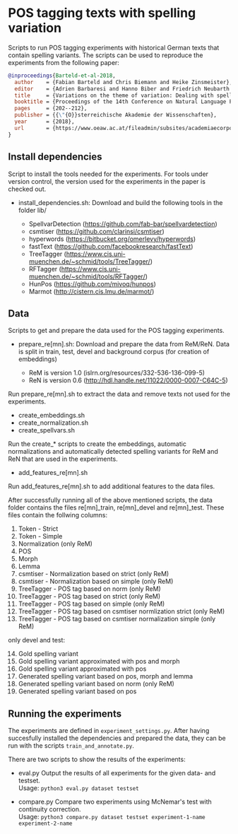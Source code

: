 # POS tagging texts with spelling variation

Scripts to run POS tagging experiments with historical German texts that contain spelling variants.
The scripts can be used to reproduce the experiments from the following paper:

```bib
@inproceedings{Barteld-et-al-2018,
  author    = {Fabian Barteld and Chris Biemann and Heike Zinsmeister},
  editor    = {Adrien Barbaresi and Hanno Biber and Friedrich Neubarth and Rainer Osswald},
  title     = {Variations on the theme of variation: Dealing with spelling variation for finegrained {POS} tagging of historical texts},
  booktitle = {Proceedings of the 14th Conference on Natural Language Processing, {KONVENS} 2018, Vienna, Austria, September 19-21, 2018},
  pages     = {202--212},
  publisher = {{\"{O}}sterreichische Akademie der Wissenschaften},
  year      = {2018},
  url       = {https://www.oeaw.ac.at/fileadmin/subsites/academiaecorpora/PDF/konvens18\_23.pdf},
}
```

## Install dependencies

Script to install the tools needed for the experiments.
For tools under version control, the version used for the experiments in the paper is checked out.

- install_dependencies.sh:
  Download and build the following tools in the folder lib/

  - SpellvarDetection (https://github.com/fab-bar/spellvardetection)
  - csmtiser (https://github.com/clarinsi/csmtiser)
  - hyperwords (https://bitbucket.org/omerlevy/hyperwords)
  - fastText (https://github.com/facebookresearch/fastText)
  - TreeTagger (https://www.cis.uni-muenchen.de/~schmid/tools/TreeTagger/)
  - RFTagger (https://www.cis.uni-muenchen.de/~schmid/tools/RFTagger/)
  - HunPos (https://github.com/mivoq/hunpos)
  - Marmot (http://cistern.cis.lmu.de/marmot/)


## Data

Scripts to get and prepare the data used for the POS tagging experiments.

- prepare_re[mn].sh:
  Download and prepare the data from ReM/ReN.
  Data is split in train, test, devel and background corpus (for creation of embeddings)

  - ReM is version 1.0 (islrn.org/resources/332-536-136-099-5)
  - ReN is version 0.6 (http://hdl.handle.net/11022/0000-0007-C64C-5)

Run prepare_re[mn].sh to extract the data and remove texts not used for the experiments.

- create_embeddings.sh
- create_normalization.sh
- create_spellvars.sh

Run the create_* scripts to create the embeddings, automatic normalizations and automatically detected spelling variants for ReM and ReN that are used in the experiments.

- add_features_re[mn].sh

Run add_features_re[mn].sh to add additional features to the data files.

After successfully running all of the above mentioned scripts, the data folder contains the files
re[mn]_train, re[mn]_devel and re[mn]_test. These files contain the follwing columns:

01. Token - Strict
02. Token - Simple 
03. Normalization (only ReM)
04. POS
05. Morph
06. Lemma
07. csmtiser - Normalization based on strict (only ReM)
08. csmtiser - Normalization based on simple (only ReM)
09. TreeTagger - POS tag based on norm (only ReM)
10. TreeTagger - POS tag based on strict (only ReM)
11. TreeTagger - POS tag based on simple (only ReM)
12. TreeTagger - POS tag based on csmtiser normlization strict (only ReM)
13. TreeTagger - POS tag based on csmtiser normalization simple (only ReM)

only devel and test:

14. Gold spelling variant
15. Gold spelling variant approximated with pos and morph
16. Gold spelling variant approximated with pos
17. Generated spelling variant based on pos, morph and lemma
18. Generated spelling variant based on norm (only ReM)
19. Generated spelling variant based on pos

## Running the experiments

The experiments are defined in `experiment_settings.py`. After having
succesfully installed the dependencies and prepared the data, they can be run
with the scripts `train_and_annotate.py`.

There are two scripts to show the results of the experiments:

- eval.py
  Output the results of all experiments for the given data- and testset.  
  Usage: `python3 eval.py dataset testset`

- compare.py
  Compare two experiments using McNemar's test with continuity correction.  
  Usage: `python3 compare.py dataset testset experiment-1-name experiment-2-name`